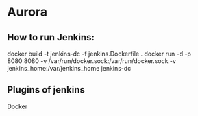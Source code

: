 # Aurora

## How to run Jenkins:
docker build -t jenkins-dc -f jenkins.Dockerfile .
docker run -d -p 8080:8080 -v /var/run/docker.sock:/var/run/docker.sock -v jenkins_home:/var/jenkins_home jenkins-dc

## Plugins of jenkins
Docker

